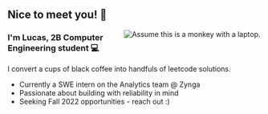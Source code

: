 ## Nice to meet you! :wave:

<img align="right" alt="Assume this is a monkey with a laptop." src="https://raw.githubusercontent.com/LYcheck/LYcheck/master/monkeyLaptop.gif" />

### I'm Lucas, 2B Computer Engineering student :computer:

I convert a cups of black coffee into handfuls of leetcode solutions.

- Currently a SWE intern on the Analytics team @ Zynga
- Passionate about building with reliability in mind
- Seeking Fall 2022 opportunities - reach out :)
